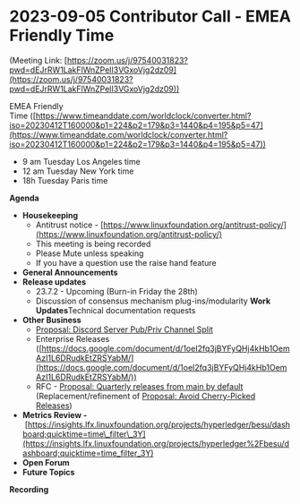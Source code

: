 # 2023-09-05 Contributor Call - EMEA Friendly Time

(Meeting Link: ⁨[https://zoom.us/j/97540031823?pwd=dEJrRW1LakFlWnZPelI3VGxoVjg2dz09](https://zoom.us/j/97540031823?pwd=dEJrRW1LakFlWnZPelI3VGxoVjg2dz09))

EMEA Friendly Time ([https://www.timeanddate.com/worldclock/converter.html?iso=20230412T160000&p1=224&p2=179&p3=1440&p4=195&p5=47](https://www.timeanddate.com/worldclock/converter.html?iso=20230412T160000&p1=224&p2=179&p3=1440&p4=195&p5=47))

- 9 am Tuesday Los Angeles time
- 12 am Tuesday New York time
- 18h Tuesday Paris time

**Agenda**

- **Housekeeping**
  - Antitrust notice - [https://www.linuxfoundation.org/antitrust-policy/](https://www.linuxfoundation.org/antitrust-policy/)
  - This meeting is being recorded
  - Please Mute unless speaking
  - If you have a question use the raise hand feature
- **General Announcements**
- **Release updates**
  - 23.7.2 - Upcoming (Burn-in Friday the 28th) 
  - Discussion of consensus mechanism plug-ins/modularity **Work Updates**Technical documentation requests 
- **Other Business**
  - [Proposal: Discord Server Pub/Priv Channel Split](../../../../besu/community/proposal-discord-server-pubpriv-channel-split.md)  
  - Enterprise Releases ([https://docs.google.com/document/d/1oeI2fq3jBYFyQHj4kHb1OemAzI1L6DRudkEtZRSYabM/](https://docs.google.com/document/d/1oeI2fq3jBYFyQHj4kHb1OemAzI1L6DRudkEtZRSYabM/))
  - RFC - [Proposal: Quarterly releases from main by default](../../../../besu/developing-and-conventions/releasing/obsolete-proposals-and-policies/proposal-quarterly-releases-from-main-by-default.md) (Replacement/refinement of [Proposal: Avoid Cherry-Picked Releases](https://lf-hyperledger.atlassian.net/wiki/display/BESU/Proposal%3A+Avoid+Cherry+Picked+Releases))
- **Metrics Review -** [https://insights.lfx.linuxfoundation.org/projects/hyperledger/besu/dashboard;quicktime=time\_filter\_3Y](https://insights.lfx.linuxfoundation.org/projects/hyperledger%2Fbesu/dashboard;quicktime=time_filter_3Y)
- **Open Forum**
- **Future Topics**

  

**Recording**